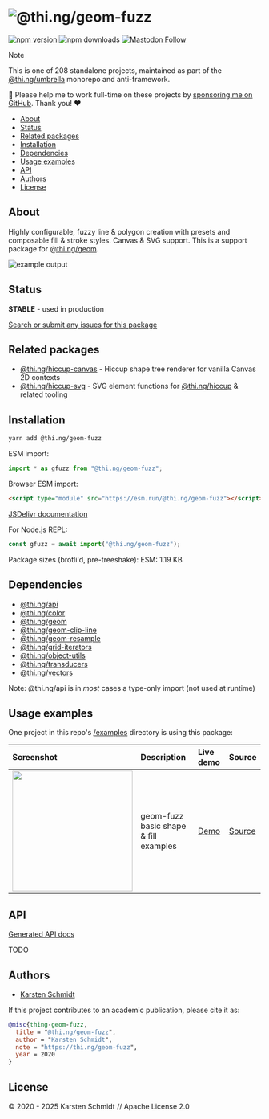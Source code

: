 <!-- This file is generated - DO NOT EDIT! -->
<!-- Please see: https://github.com/thi-ng/umbrella/blob/develop/CONTRIBUTING.md#changes-to-readme-files -->
# ![@thi.ng/geom-fuzz](https://raw.githubusercontent.com/thi-ng/umbrella/develop/assets/banners/thing-geom-fuzz.svg?45938d4b)

[![npm version](https://img.shields.io/npm/v/@thi.ng/geom-fuzz.svg)](https://www.npmjs.com/package/@thi.ng/geom-fuzz)
![npm downloads](https://img.shields.io/npm/dm/@thi.ng/geom-fuzz.svg)
[![Mastodon Follow](https://img.shields.io/mastodon/follow/109331703950160316?domain=https%3A%2F%2Fmastodon.thi.ng&style=social)](https://mastodon.thi.ng/@toxi)

> [!NOTE]
> This is one of 208 standalone projects, maintained as part
> of the [@thi.ng/umbrella](https://github.com/thi-ng/umbrella/) monorepo
> and anti-framework.
>
> 🚀 Please help me to work full-time on these projects by [sponsoring me on
> GitHub](https://github.com/sponsors/postspectacular). Thank you! ❤️

- [About](#about)
- [Status](#status)
- [Related packages](#related-packages)
- [Installation](#installation)
- [Dependencies](#dependencies)
- [Usage examples](#usage-examples)
- [API](#api)
- [Authors](#authors)
- [License](#license)

## About

Highly configurable, fuzzy line & polygon creation with presets and composable fill & stroke styles. Canvas & SVG support. This is a support package for [@thi.ng/geom](https://github.com/thi-ng/umbrella/tree/develop/packages/geom).

![example output](https://raw.githubusercontent.com/thi-ng/umbrella/develop/assets/geom/geom-fuzz.png)

## Status

**STABLE** - used in production

[Search or submit any issues for this package](https://github.com/thi-ng/umbrella/issues?q=%5Bgeom-fuzz%5D+in%3Atitle)

## Related packages

- [@thi.ng/hiccup-canvas](https://github.com/thi-ng/umbrella/tree/develop/packages/hiccup-canvas) - Hiccup shape tree renderer for vanilla Canvas 2D contexts
- [@thi.ng/hiccup-svg](https://github.com/thi-ng/umbrella/tree/develop/packages/hiccup-svg) - SVG element functions for [@thi.ng/hiccup](https://github.com/thi-ng/umbrella/tree/develop/packages/hiccup) & related tooling

## Installation

```bash
yarn add @thi.ng/geom-fuzz
```

ESM import:

```ts
import * as gfuzz from "@thi.ng/geom-fuzz";
```

Browser ESM import:

```html
<script type="module" src="https://esm.run/@thi.ng/geom-fuzz"></script>
```

[JSDelivr documentation](https://www.jsdelivr.com/)

For Node.js REPL:

```js
const gfuzz = await import("@thi.ng/geom-fuzz");
```

Package sizes (brotli'd, pre-treeshake): ESM: 1.19 KB

## Dependencies

- [@thi.ng/api](https://github.com/thi-ng/umbrella/tree/develop/packages/api)
- [@thi.ng/color](https://github.com/thi-ng/umbrella/tree/develop/packages/color)
- [@thi.ng/geom](https://github.com/thi-ng/umbrella/tree/develop/packages/geom)
- [@thi.ng/geom-clip-line](https://github.com/thi-ng/umbrella/tree/develop/packages/geom-clip-line)
- [@thi.ng/geom-resample](https://github.com/thi-ng/umbrella/tree/develop/packages/geom-resample)
- [@thi.ng/grid-iterators](https://github.com/thi-ng/umbrella/tree/develop/packages/grid-iterators)
- [@thi.ng/object-utils](https://github.com/thi-ng/umbrella/tree/develop/packages/object-utils)
- [@thi.ng/transducers](https://github.com/thi-ng/umbrella/tree/develop/packages/transducers)
- [@thi.ng/vectors](https://github.com/thi-ng/umbrella/tree/develop/packages/vectors)

Note: @thi.ng/api is in _most_ cases a type-only import (not used at runtime)

## Usage examples

One project in this repo's
[/examples](https://github.com/thi-ng/umbrella/tree/develop/examples)
directory is using this package:

| Screenshot                                                                                                   | Description                           | Live demo                                              | Source                                                                              |
|:-------------------------------------------------------------------------------------------------------------|:--------------------------------------|:-------------------------------------------------------|:------------------------------------------------------------------------------------|
| <img src="https://raw.githubusercontent.com/thi-ng/umbrella/develop/assets/geom/geom-fuzz.png" width="240"/> | geom-fuzz basic shape & fill examples | [Demo](https://demo.thi.ng/umbrella/geom-fuzz-basics/) | [Source](https://github.com/thi-ng/umbrella/tree/develop/examples/geom-fuzz-basics) |

## API

[Generated API docs](https://docs.thi.ng/umbrella/geom-fuzz/)

TODO

## Authors

- [Karsten Schmidt](https://thi.ng)

If this project contributes to an academic publication, please cite it as:

```bibtex
@misc{thing-geom-fuzz,
  title = "@thi.ng/geom-fuzz",
  author = "Karsten Schmidt",
  note = "https://thi.ng/geom-fuzz",
  year = 2020
}
```

## License

&copy; 2020 - 2025 Karsten Schmidt // Apache License 2.0
